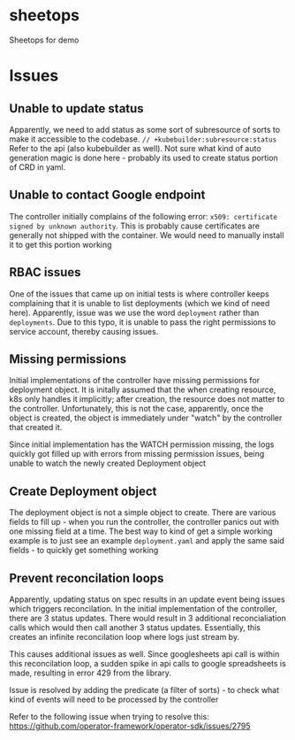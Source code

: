 # sheetops

Sheetops for demo

# Issues

## Unable to update status

Apparently, we need to add status as some sort of subresource of sorts to make it accessible to the codebase. `// +kubebuilder:subresource:status` Refer to the api (also kubebuilder as well). Not sure what kind of auto generation magic is done here - probably its used to create status portion of CRD in yaml.

## Unable to contact Google endpoint

The controller initially complains of the following error: `x509: certificate signed by unknown authority`. This is probably cause certificates are generally not shipped with the container. We would need to manually install it to get this portion working

## RBAC issues

One of the issues that came up on initial tests is where controller keeps complaining that it is unable to list deployments (which we kind of need here). Apparently, issue was we use the word `deployment` rather than `deployments`. Due to this typo, it is unable to pass the right permissions to service account, thereby causing issues.

## Missing permissions

Initial implementations of the controller have missing permissions for deployment object. It is initally assumed that the when creating resource, k8s only handles it implicitly; after creation, the resource does not matter to the controller. Unfortunately, this is not the case, apparently, once the object is created, the object is immediately under "watch" by the controller that created it.

Since initial implementation has the WATCH permission missing, the logs quickly got filled up with errors from missing permission issues, being unable to watch the newly created Deployment object

## Create Deployment object

The deployment object is not a simple object to create. There are various fields to fill up - when you run the controller, the controller panics out with one missing field at a time. The best way to kind of get a simple working example is to just see an example `deployment.yaml` and apply the same said fields - to quickly get something working

## Prevent reconcilation loops

Apparently, updating status on spec results in an update event being issues which triggers reconcilation. In the initial implementation of the controller, there are 3 status updates. There would result in 3 additional reconcialiation calls which would then call another 3 status updates. Essentially, this creates an infinite reconcilation loop where logs just stream by.

This causes additional issues as well. Since googlesheets api call is within this reconcilation loop, a sudden spike in api calls to google spreadsheets is made, resulting in error 429 from the library.

Issue is resolved by adding the predicate (a filter of sorts) - to check what kind of events will need to be processed by the controller

Refer to the following issue when trying to resolve this: https://github.com/operator-framework/operator-sdk/issues/2795
